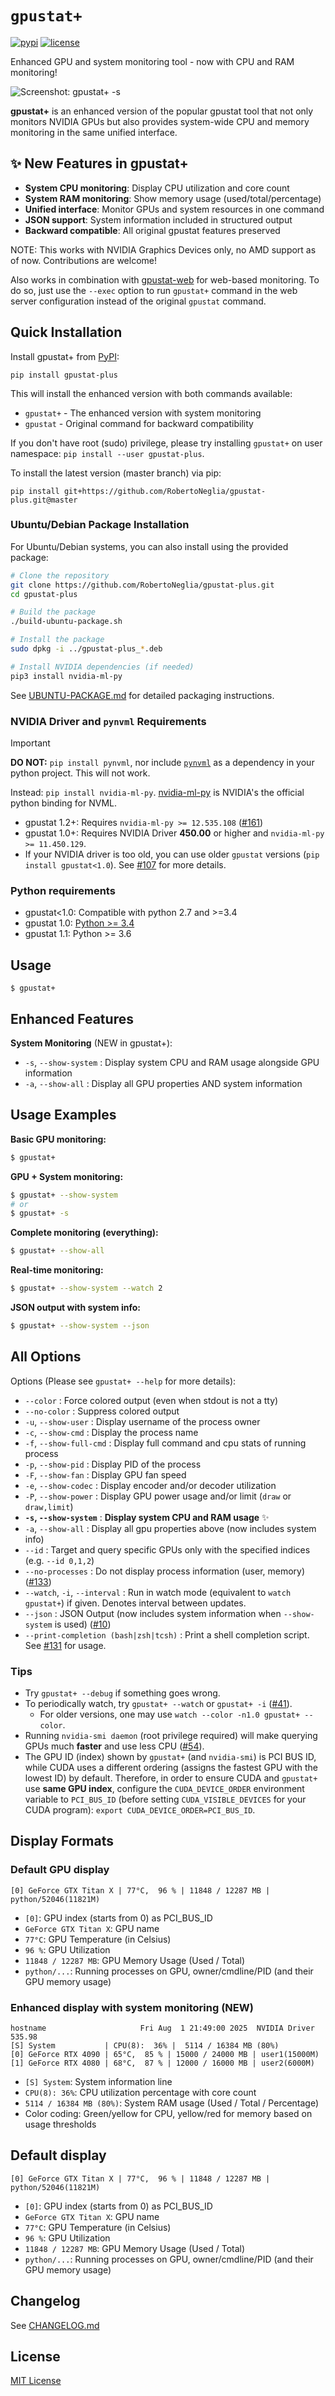 `gpustat+`
==========

[![pypi](https://img.shields.io/pypi/v/gpustat.svg?maxAge=86400)][pypi_gpustat]
[![license](https://img.shields.io/github/license/wookayin/gpustat.svg?maxAge=86400)](LICENSE)

Enhanced GPU and system monitoring tool - now with CPU and RAM monitoring!

![Screenshot: gpustat+ -s](screenshots/output.png)

**gpustat+** is an enhanced version of the popular gpustat tool that not only monitors NVIDIA GPUs but also provides system-wide CPU and memory monitoring in the same unified interface.

## ✨ New Features in gpustat+

- **System CPU monitoring**: Display CPU utilization and core count
- **System RAM monitoring**: Show memory usage (used/total/percentage) 
- **Unified interface**: Monitor GPUs and system resources in one command
- **JSON support**: System information included in structured output
- **Backward compatible**: All original gpustat features preserved

NOTE: This works with NVIDIA Graphics Devices only, no AMD support as of now. Contributions are welcome!

Also works in combination with [gpustat-web][gpustat-web] for web-based monitoring.
To do so, just use the `--exec` option to run `gpustat+` command in the web server configuration instead of the original `gpustat` command. 

[gpustat]: https://github.com/wookayin/gpustat
[gpustat-web]: https://github.com/wookayin/gpustat-web



Quick Installation
------------------

Install gpustat+ from [PyPI][pypi_gpustat]:

```
pip install gpustat-plus
```

This will install the enhanced version with both commands available:
- `gpustat+` - The enhanced version with system monitoring
- `gpustat` - Original command for backward compatibility

If you don't have root (sudo) privilege, please try installing `gpustat+` on user namespace: `pip install --user gpustat-plus`.

To install the latest version (master branch) via pip:

```
pip install git+https://github.com/RobertoNeglia/gpustat-plus.git@master
```

### Ubuntu/Debian Package Installation

For Ubuntu/Debian systems, you can also install using the provided package:

```bash
# Clone the repository
git clone https://github.com/RobertoNeglia/gpustat-plus.git
cd gpustat-plus

# Build the package
./build-ubuntu-package.sh

# Install the package
sudo dpkg -i ../gpustat-plus_*.deb

# Install NVIDIA dependencies (if needed)
pip3 install nvidia-ml-py
```

See [UBUNTU-PACKAGE.md](UBUNTU-PACKAGE.md) for detailed packaging instructions.


### NVIDIA Driver and `pynvml` Requirements

>[!IMPORTANT]
> **DO NOT:** `pip install pynvml`, nor include [`pynvml`][pypi_wrong] as a dependency in your python project. This will not work.
>
> Instead: `pip install nvidia-ml-py`. [nvidia-ml-py][pypi_pynvml] is NVIDIA's the official python binding for NVML.

- gpustat 1.2+: Requires `nvidia-ml-py >= 12.535.108` ([#161][gh-issue-161])
- gpustat 1.0+: Requires NVIDIA Driver **450.00** or higher and `nvidia-ml-py >= 11.450.129`.
- If your NVIDIA driver is too old, you can use older `gpustat` versions (`pip install gpustat<1.0`). See [#107][gh-issue-107] for more details.


### Python requirements

- gpustat<1.0: Compatible with python 2.7 and >=3.4
- gpustat 1.0: [Python >= 3.4][gh-issue-66]
- gpustat 1.1: Python >= 3.6


Usage
-----

`$ gpustat+`

## Enhanced Features

**System Monitoring** (NEW in gpustat+):
* `-s`, `--show-system` : Display system CPU and RAM usage alongside GPU information
* `-a`, `--show-all`    : Display all GPU properties AND system information

## Usage Examples

**Basic GPU monitoring:**
```bash
$ gpustat+
```

**GPU + System monitoring:**
```bash
$ gpustat+ --show-system
# or
$ gpustat+ -s
```

**Complete monitoring (everything):**
```bash
$ gpustat+ --show-all
```

**Real-time monitoring:**
```bash
$ gpustat+ --show-system --watch 2
```

**JSON output with system info:**
```bash
$ gpustat+ --show-system --json
```

## All Options

Options (Please see `gpustat+ --help` for more details):

* `--color`            : Force colored output (even when stdout is not a tty)
* `--no-color`         : Suppress colored output
* `-u`, `--show-user`  : Display username of the process owner
* `-c`, `--show-cmd`   : Display the process name
* `-f`, `--show-full-cmd`   : Display full command and cpu stats of running process
* `-p`, `--show-pid`   : Display PID of the process
* `-F`, `--show-fan`   : Display GPU fan speed
* `-e`, `--show-codec` : Display encoder and/or decoder utilization
* `-P`, `--show-power` : Display GPU power usage and/or limit (`draw` or `draw,limit`)
* **`-s`, `--show-system`** : **Display system CPU and RAM usage** ✨
* `-a`, `--show-all`   : Display all gpu properties above (now includes system info)
* `--id`              : Target and query specific GPUs only with the specified indices (e.g. `--id 0,1,2`)
* `--no-processes`    : Do not display process information (user, memory) ([#133][gh-issue-133])
* `--watch`, `-i`, `--interval`   : Run in watch mode (equivalent to `watch gpustat+`) if given. Denotes interval between updates.
* `--json`             : JSON Output (now includes system information when `--show-system` is used) ([#10][gh-issue-10])
* `--print-completion (bash|zsh|tcsh)` : Print a shell completion script. See [#131][gh-issue-131] for usage.


### Tips

- Try `gpustat+ --debug` if something goes wrong.
- To periodically watch, try `gpustat+ --watch` or `gpustat+ -i` ([#41][gh-issue-41]).
    - For older versions, one may use `watch --color -n1.0 gpustat+ --color`.
- Running `nvidia-smi daemon` (root privilege required) will make querying GPUs much **faster** and use less CPU ([#54][gh-issue-54]).
- The GPU ID (index) shown by `gpustat+` (and `nvidia-smi`) is PCI BUS ID,
  while CUDA uses a different ordering (assigns the fastest GPU with the lowest ID) by default.
  Therefore, in order to ensure CUDA and `gpustat+` use **same GPU index**,
  configure the `CUDA_DEVICE_ORDER` environment variable to `PCI_BUS_ID`
  (before setting `CUDA_VISIBLE_DEVICES` for your CUDA program):
  `export CUDA_DEVICE_ORDER=PCI_BUS_ID`.


Display Formats
---------------

### Default GPU display

```
[0] GeForce GTX Titan X | 77°C,  96 % | 11848 / 12287 MB | python/52046(11821M)
```

- `[0]`: GPU index (starts from 0) as PCI_BUS_ID
- `GeForce GTX Titan X`: GPU name
- `77°C`: GPU Temperature (in Celsius)
- `96 %`: GPU Utilization
- `11848 / 12287 MB`: GPU Memory Usage (Used / Total)
- `python/...`: Running processes on GPU, owner/cmdline/PID (and their GPU memory usage)

### Enhanced display with system monitoring (NEW)

```
hostname                     Fri Aug  1 21:49:00 2025  NVIDIA Driver 535.98
[S] System           | CPU(8):  36% |  5114 / 16384 MB (80%)
[0] GeForce RTX 4090 | 65°C,  85 % | 15000 / 24000 MB | user1(15000M)
[1] GeForce RTX 4080 | 68°C,  87 % | 12000 / 16000 MB | user2(6000M)
```

- `[S] System`: System information line
- `CPU(8): 36%`: CPU utilization percentage with core count
- `5114 / 16384 MB (80%)`: System RAM usage (Used / Total / Percentage)
- Color coding: Green/yellow for CPU, yellow/red for memory based on usage thresholds


[pypi_gpustat]: https://pypi.org/project/gpustat-plus/
[pypi_pynvml]: https://pypi.org/project/nvidia-ml-py/#history
[pypi_wrong]: https://pypi.org/project/pynvml/
[gh-issue-10]: https://github.com/wookayin/gpustat/issues/10
[gh-issue-41]: https://github.com/wookayin/gpustat/issues/41
[gh-issue-54]: https://github.com/wookayin/gpustat/issues/54
[gh-issue-66]: https://github.com/wookayin/gpustat/issues/66
[gh-issue-107]: https://github.com/wookayin/gpustat/issues/107
[gh-issue-131]: https://github.com/wookayin/gpustat/issues/131
[gh-issue-133]: https://github.com/wookayin/gpustat/issues/133
[gh-issue-161]: https://github.com/wookayin/gpustat/issues/161#issuecomment-1784007533

Default display
---------------

```
[0] GeForce GTX Titan X | 77°C,  96 % | 11848 / 12287 MB | python/52046(11821M)
```

- `[0]`: GPU index (starts from 0) as PCI_BUS_ID
- `GeForce GTX Titan X`: GPU name
- `77°C`: GPU Temperature (in Celsius)
- `96 %`: GPU Utilization
- `11848 / 12287 MB`: GPU Memory Usage (Used / Total)
- `python/...`: Running processes on GPU, owner/cmdline/PID (and their GPU memory usage)

Changelog
---------

See [CHANGELOG.md](CHANGELOG.md)


License
-------

[MIT License](LICENSE)
